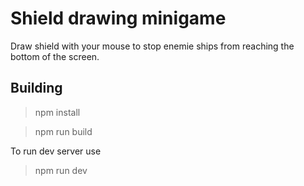 # Shield drawing minigame
Draw shield with your mouse to stop enemie ships from reaching the bottom of the screen.

## Building
> npm install

> npm run build

To run dev server use
> npm run dev
